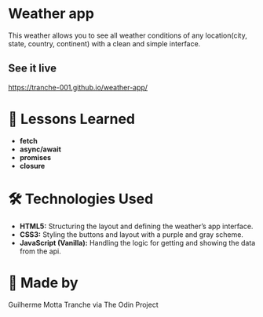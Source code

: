 # Weather app
This weather allows you to see all weather conditions of any location(city, state, country, continent) with a clean and simple interface.
## See it live
https://tranche-001.github.io/weather-app/
# 🚀 Lessons Learned
- **fetch**
- **async/await**
- **promises**
- **closure**
# 🛠️ Technologies Used
- **HTML5:** Structuring the layout and defining the weather’s app interface.
- **CSS3:** Styling the buttons and layout with a purple and gray scheme.
- **JavaScript (Vanilla):** Handling the logic for getting and showing the data from the api.

# 🦋 Made by
Guilherme Motta Tranche via The Odin Project
